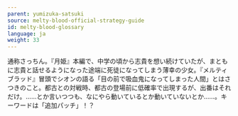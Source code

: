 ```yaml
---
parent: yumizuka-satsuki
source: melty-blood-official-strategy-guide
id: melty-blood-glossary
language: ja
weight: 33
---
```


通称さっちん。『月姫』本編で、中学の頃から志貴を想い続けていたが、まともに志貴と話せるようになった途端に死徒になってしまう薄幸の少女。『メルティブラッド』冒頭でシオンの語る「目の前で吸血鬼になってしまった人間」とはさつきのこと。都古との対戦時、都古の登場前に低確率で出現するが、出番はそれだけ。……とか言いつつも、なにやら動いているとか動いていないとか……。キーワードは「追加パッチ」！？
